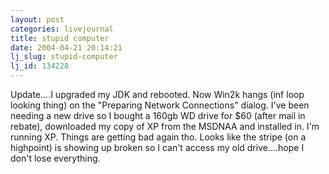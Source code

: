 ```yaml
---
layout: post
categories: livejournal
title: stupid computer
date: 2004-04-21 20:14:21
lj_slug: stupid-computer
lj_id: 134228
---
```

Update....I upgraded my JDK and rebooted. Now Win2k hangs (inf loop looking thing) on the "Preparing Network Connections" dialog. I've been needing a new drive so I bought a 160gb WD drive for $60 (after mail in rebate), downloaded my copy of XP from the MSDNAA and installed in. I'm running XP. Things are getting bad again tho. Looks like the stripe (on a highpoint) is showing up broken so I can't access my old drive....hope I don't lose everything.
